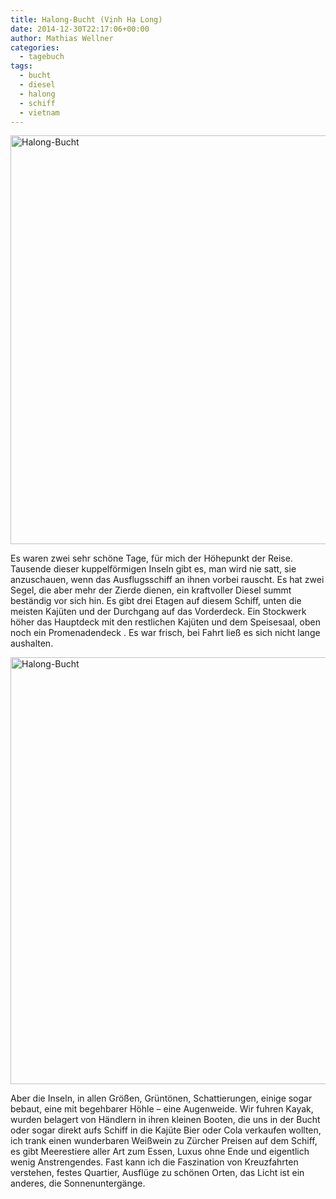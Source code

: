```yaml
---
title: Halong-Bucht (Vịnh Hạ Long)
date: 2014-12-30T22:17:06+00:00
author: Mathias Wellner
categories:
  - tagebuch
tags:
  - bucht
  - diesel
  - halong
  - schiff
  - vietnam
---
```

<a data-flickr-embed="true"  href="https://www.flickr.com/photos/mwellner/33408888614/in/dateposted-public/" title="Halong-Bucht"><img src="https://c1.staticflickr.com/3/2808/33408888614_6b0aa478c1_b.jpg" width="1024" height="654" alt="Halong-Bucht"></a>

Es waren zwei sehr schöne Tage, für mich der Höhepunkt der Reise. Tausende dieser kuppelförmigen Inseln gibt es, man wird nie satt, sie anzuschauen, wenn das Ausflugsschiff an ihnen vorbei rauscht. Es hat zwei Segel, die aber mehr der Zierde dienen, ein kraftvoller Diesel summt beständig vor sich hin. Es gibt drei Etagen auf diesem Schiff, unten die meisten Kajüten und der Durchgang auf das Vorderdeck. Ein Stockwerk höher das Hauptdeck mit den restlichen Kajüten und dem Speisesaal, oben noch ein Promenadendeck . Es war frisch, bei Fahrt ließ es sich nicht lange aushalten. 

<a data-flickr-embed="true"  href="https://www.flickr.com/photos/mwellner/34093177462/in/dateposted-public/" title="Halong-Bucht"><img src="https://c1.staticflickr.com/3/2818/34093177462_a1fa36d3e2_b.jpg" width="1024" height="683" alt="Halong-Bucht"></a><script async src="//embedr.flickr.com/assets/client-code.js" charset="utf-8"></script>

Aber die Inseln, in allen Größen, Grüntönen, Schattierungen, einige sogar bebaut, eine mit begehbarer Höhle &ndash; eine Augenweide. Wir fuhren Kayak, wurden belagert von Händlern in ihren kleinen Booten, die uns in der Bucht oder sogar direkt aufs Schiff in die Kajüte Bier oder Cola verkaufen wollten, ich trank einen wunderbaren Weißwein zu Zürcher Preisen auf dem Schiff, es gibt Meerestiere aller Art zum Essen, Luxus ohne Ende und eigentlich wenig Anstrengendes. Fast kann ich die Faszination von Kreuzfahrten verstehen, festes Quartier, Ausflüge zu schönen Orten, das Licht ist ein anderes, die Sonnenuntergänge. 
